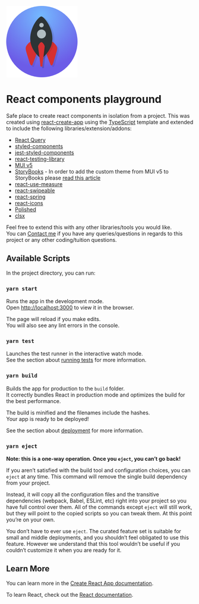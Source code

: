 ![logo](https://github.com/Mario-Duarte/React-Components-Playground/blob/master/public/logo192.png?raw=true)
# React components playground

Safe place to create react components in isolation from a project.
This was created using [react-create-app](https://create-react-app.de) using the [TypeScript](https://create-react-app.dev/docs/adding-typescript/) template and extended to include the following libraries/extension/addons:
* [React Query](https://react-query.tanstack.com/overview)
* [styled-components](https://styled-components.com/)
* [jest-styled-components](https://github.com/styled-components/jest-styled-components)
* [react-testing-library](https://testing-library.com/docs/react-testing-library/intro/)
* [MUI v5](https://mui.com/getting-started/usage/)
* [StoryBooks](https://storybook.js.org/) - In order to add the custom theme from MUI v5 to StoryBooks please [read this article](https://pretagteam.com/question/how-to-theme-material-ui-inside-storybook)
* [react-use-measure](https://github.com/pmndrs/react-use-measure)
* [react-swipeable](https://github.com/FormidableLabs/react-swipeable)
* [react-spring](https://react-spring.io/)
* [react-icons](https://react-icons.github.io/react-icons/)
* [Polished](https://polished.js.org/)
* [clsx](https://github.com/lukeed/clsx)

Feel free to extend this with any other libraries/tools you would like.<br/>
You can [Contact me](https://twitter.com/MDesignsuk) if you have any queries/questions in regards to this project or any other coding/tuition questions.

## Available Scripts

In the project directory, you can run:

### `yarn start`

Runs the app in the development mode.\
Open [http://localhost:3000](http://localhost:3000) to view it in the browser.

The page will reload if you make edits.\
You will also see any lint errors in the console.

### `yarn test`

Launches the test runner in the interactive watch mode.\
See the section about [running tests](https://facebook.github.io/create-react-app/docs/running-tests) for more information.

### `yarn build`

Builds the app for production to the `build` folder.\
It correctly bundles React in production mode and optimizes the build for the best performance.

The build is minified and the filenames include the hashes.\
Your app is ready to be deployed!

See the section about [deployment](https://facebook.github.io/create-react-app/docs/deployment) for more information.

### `yarn eject`

**Note: this is a one-way operation. Once you `eject`, you can’t go back!**

If you aren’t satisfied with the build tool and configuration choices, you can `eject` at any time. This command will remove the single build dependency from your project.

Instead, it will copy all the configuration files and the transitive dependencies (webpack, Babel, ESLint, etc) right into your project so you have full control over them. All of the commands except `eject` will still work, but they will point to the copied scripts so you can tweak them. At this point you’re on your own.

You don’t have to ever use `eject`. The curated feature set is suitable for small and middle deployments, and you shouldn’t feel obligated to use this feature. However we understand that this tool wouldn’t be useful if you couldn’t customize it when you are ready for it.

## Learn More

You can learn more in the [Create React App documentation](https://facebook.github.io/create-react-app/docs/getting-started).

To learn React, check out the [React documentation](https://reactjs.org/).
